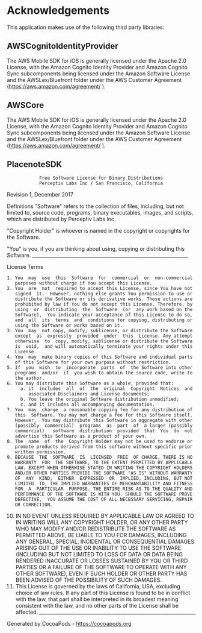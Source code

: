# Acknowledgements
This application makes use of the following third party libraries:

## AWSCognitoIdentityProvider

The AWS Mobile SDK for iOS is generally licensed under the Apache 2.0 License, with the Amazon Cognito Identity Provider and Amazon Cognito Sync subcomponents being licensed under the Amazon Software License and the AWSLex/Bluefront folder under the AWS Customer Agreement (https://aws.amazon.com/agreement/ ). 


## AWSCore

The AWS Mobile SDK for iOS is generally licensed under the Apache 2.0 License, with the Amazon Cognito Identity Provider and Amazon Cognito Sync subcomponents being licensed under the Amazon Software License and the AWSLex/Bluefront folder under the AWS Customer Agreement (https://aws.amazon.com/agreement/ ). 


## PlacenoteSDK

                Free Software License for Binary Distributions
                Perceptiv Labs Inc / San Francisco, California

   Revision 1, December 2017

   Definitions
   "Software"  refers  to  the  collection  of  files, including, but not
   limited  to,  source  code,  programs, binary executables, images, and
   scripts, which are distributed by Perceptiv Labs Inc. 

   "Copyright  Holder" is whoever is named in the copyright or copyrights
   for the Software.

   "You" is you, if you are thinking about using, copying or distributing
   this Software.
     _________________________________________________________________

License Terms

    1. You  may  use  this  Software  for  commercial  or  non-commercial
       purposes without charge if You accept this License.
    2. You  are  not  required to accept this License, since You have not
       signed  it.  However, nothing else grants You permission to use or
       distribute the Software or its derivative works. These actions are
       prohibited by law if You do not accept this License. Therefore, by
       using  or  distributing  the  Software  (or  any work based on the
       Software),  You indicate your acceptance of this License to do so,
       and  all  its  terms  and  conditions for copying, distributing or
       using the Software or works based on it.
    3. You  may  not copy, modify, sublicense, or distribute the Software
       except  as  expressly  provided  under  this  License. Any attempt
       otherwise  to  copy, modify, sublicense or distribute the Software
       is  void,  and will automatically terminate your rights under this
       License.
    4. You  may  make binary copies of this Software and individual parts
       of this Software for your own purpose without restriction.
    5. If  you  wish  to  incorporate  parts  of  the Software into other
       programs  and/or  if  you wish to obtain the source code, write to
       the author.
    6. You may distribute this Software as a whole, provided that:
         a. it  includes  all  of  the  original  Copyright  Notices  and
            associated Disclaimers and License documents;
         b. You leave the original Software distribution unmodified;
         c. and it includes all accompanying documentation.
    7. You  may  charge  a reasonable copying fee for any distribution of
       this  Software. You may not charge a fee for this Software itself.
       However,  You may distribute this Software in aggregate with other
       (possibly  commercial)  programs  as  part  of  a larger (possibly
       commercial)   software  distribution  provided  that  You  do  not
       advertise this Software as a product of your own.
    8. The  name  of  the  Copyright Holder may not be used to endorse or
       promote products derived from this software without specific prior
       written permission.
    9. BECAUSE  THE  SOFTWARE  IS  LICENSED  FREE  OF CHARGE, THERE IS NO
       WARRANTY  FOR  THE SOFTWARE, TO THE EXTENT PERMITTED BY APPLICABLE
       LAW. EXCEPT WHEN OTHERWISE STATED IN WRITING THE COPYRIGHT HOLDERS
       AND/OR OTHER PARTIES PROVIDE THE SOFTWARE "AS IS" WITHOUT WARRANTY
       OF  ANY  KIND,  EITHER  EXPRESSED  OR  IMPLIED, INCLUDING, BUT NOT
       LIMITED  TO, THE IMPLIED WARRANTIES OF MERCHANTABILITY AND FITNESS
       FOR  A  PARTICULAR  PURPOSE. THE ENTIRE RISK AS TO THE QUALITY AND
       PERFORMANCE OF THE SOFTWARE IS WITH YOU. SHOULD THE SOFTWARE PROVE
       DEFECTIVE,  YOU ASSUME THE COST OF ALL NECESSARY SERVICING, REPAIR
       OR CORRECTION.
   10. IN  NO  EVENT  UNLESS  REQUIRED  BY APPLICABLE LAW OR AGREED TO IN
       WRITING  WILL  ANY  COPYRIGHT  HOLDER,  OR ANY OTHER PARTY WHO MAY
       MODIFY  AND/OR  REDISTRIBUTE  THE  SOFTWARE AS PERMITTED ABOVE, BE
       LIABLE  TO  YOU  FOR  DAMAGES,  INCLUDING  ANY  GENERAL,  SPECIAL,
       INCIDENTAL  OR  CONSEQUENTIAL  DAMAGES  ARISING  OUT OF THE USE OR
       INABILITY  TO  USE THE SOFTWARE (INCLUDING BUT NOT LIMITED TO LOSS
       OF  DATA  OR DATA BEING RENDERED INACCURATE OR LOSSES SUSTAINED BY
       YOU  OR THIRD PARTIES OR A FAILURE OF THE SOFTWARE TO OPERATE WITH
       ANY  OTHER  SOFTWARE), EVEN IF SUCH HOLDER OR OTHER PARTY HAS BEEN
       ADVISED OF THE POSSIBILITY OF SUCH DAMAGES.
   11. This  License  is  governed  by the laws of California, USA,
       excluding  choice  of  law  rules.  If any part of this License is
       found  to  be  in  conflict  with  the  law,  that  part  shall be
       interpreted  in  its broadest meaning consistent with the law, and
       no other parts of the License shall be affected.
     _________________________________________________________________

Generated by CocoaPods - https://cocoapods.org
